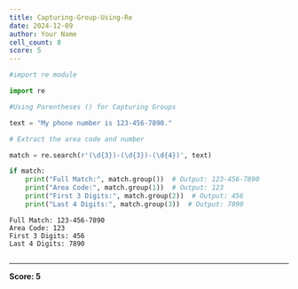 ```yaml
---
title: Capturing-Group-Using-Re
date: 2024-12-09
author: Your Name
cell_count: 8
score: 5
---
```


```python
#import re module
```


```python
import re
```


```python
#Using Parentheses () for Capturing Groups
```


```python
text = "My phone number is 123-456-7890."
```


```python
# Extract the area code and number
```


```python
match = re.search(r'(\d{3})-(\d{3})-(\d{4})', text)
```


```python
if match:
    print("Full Match:", match.group())  # Output: 123-456-7890
    print("Area Code:", match.group(1))  # Output: 123
    print("First 3 Digits:", match.group(2))  # Output: 456
    print("Last 4 Digits:", match.group(3))  # Output: 7890
```

    Full Match: 123-456-7890
    Area Code: 123
    First 3 Digits: 456
    Last 4 Digits: 7890



```python

```


---
**Score: 5**
